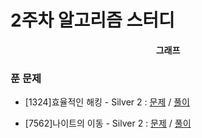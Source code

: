 # 2주차 알고리즘 스터디

<div align = center>
  <b>그래프</b>
</div>

### 푼 문제

  - [1324]효율적인 해킹 - Silver 2 : [문제](https:/www.acmicpc.net/problem/1325) / [풀이](https://github.com/firemancha/Algorithm/tree/main/Baekjoon/Graph/%5B1325%5D%ED%9A%A8%EC%9C%A8%EC%A0%81%EC%9D%B8%20%ED%95%B4%ED%82%B9)

  - [7562]나이트의 이동 - Silver 2 : [문제](https://www.acmicpc.net/problem/7562) / [풀이](https://github.com/firemancha/Algorithm/tree/main/Baekjoon/Graph/%5B7562%5D%EB%82%98%EC%9D%B4%ED%8A%B8%EC%9D%98%20%EC%9D%B4%EB%8F%99)